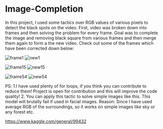# Image-Completion
In this project, I used some tactics over RGB values of various pixels to detect the black spots on the video.
First, video was broken down into frames and then solving the problem for every frame.
Goal was to complete the image and removing black square from various frames and then merge them again to form a the new video. Check out some of the frames which have been corrected down below:

![frame1](https://user-images.githubusercontent.com/40502533/60997135-bf720d00-a373-11e9-90f3-50862a9b3de0.jpg)
![new1](https://user-images.githubusercontent.com/40502533/60997192-e3cde980-a373-11e9-891f-bd9d9e7e9362.png)

![frame15](https://user-images.githubusercontent.com/40502533/60997533-a584fa00-a374-11e9-8df2-971698a61e23.jpg)
![new15](https://user-images.githubusercontent.com/40502533/60997544-acac0800-a374-11e9-92d3-451338e0f48e.png)

![frame54](https://user-images.githubusercontent.com/40502533/60997622-e11fc400-a374-11e9-8359-f27a5791fc0c.jpg)
![new54](https://user-images.githubusercontent.com/40502533/60997634-e8df6880-a374-11e9-9426-92e8c799d0e3.png)



PS:
1.I have used plenty of for loops, if you think you can contribute to reduce them! Project is open for contribution 
and this will improve the code quality!
2. You can apply this tactic to solve simple images like this. This model will brutally fail if used in facial images. 
Reason: Since I have used average RGB of the surroundings, so it works on simple images like sky or any forest etc.

https://www.kaggle.com/general/99432
